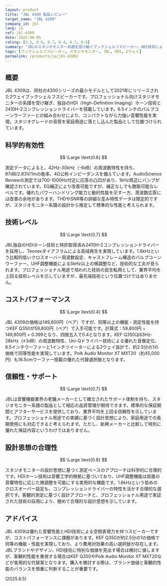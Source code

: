 ```yaml
---
layout: product
title: "JBL 4309 製品レビュー"
target_name: "JBL 4309"
company_id: jbl
lang: ja
ref: jbl-4309
date: 2025-08-05
rating: [3.2, 0.6, 0.7, 0.4, 0.7, 0.8]
summary: "JBLのスタジオモニター系譜を受け継ぐブックシェルフスピーカー。HDI技術による高い空間表現力を持つが、同等機能の製品と比較してコストパフォーマンスに課題がある。"
tags: [ブックシェルフスピーカー, スタジオモニター, JBL, HDI, 2ウェイ]
permalink: /products/ja/jbl-4309/
---
```


## 概要

JBL 4309は、同社の4300シリーズの最小モデルとして2021年にリリースされた2ウェイブックシェルフスピーカーです。プロフェッショナル向けスタジオモニターの系譜を受け継ぎ、独自のHDI（High-Definition Imaging）ホーン技術と2410H-2コンプレッションドライバーを搭載しています。6.5インチのパルプコーンウーファーとの組み合わせにより、コンパクトながら力強い音響性能を実現。スタジオグレードの音質を家庭用途に落とし込んだ製品として位置づけられています。

## 科学的有効性

$$ \Large \text{0.6} $$

測定データによると、42Hz-30kHz（-6dB）の周波数特性を持ち、87dB/2.83V/1mの能率、4Ω公称インピーダンスを備えています。AudioScience Reviewの測定では700-1000Hz付近に応答の凸凹があり、1kHz周辺にバンプが確認されています。EQ補正により改善可能ですが、補正なしでも聴取可能なレベルです。優れたパワーハンドリング能力と動的性能を示す一方、周波数応答には改善の余地があります。THDやSNR等の詳細な歪み特性データは限定的ですが、スタジオモニター系譜の設計から推定して標準的な性能と考えられます。

## 技術レベル

$$ \Large \text{0.7} $$

JBL独自のHDIホーン技術と特許取得済み2410H-2コンプレッションドライバーを採用し、Teonexダイアフラムによる高域再生を実現しています。1.6kHzという比較的低いクロスオーバー周波数設定、キャストフレーム構造のパルプコーンウーファー、UHF調整機能による5kHz以上の微調整など、技術的な工夫が見られます。プロフェッショナル用途で培われた技術の民生転用として、業界平均を上回る技術レベルを示していますが、最先端技術という位置づけではありません。

## コストパフォーマンス

$$ \Large \text{0.4} $$

JBL 4309の価格は149,800円（ペア）ですが、同等以上の機能・測定性能を持つKEF Q350が59,800円（ペア）で入手可能です。計算式：59,800円 ÷ 149,800円 = 0.399となり、四捨五入で0.4となります。KEF Q350は63Hz-28kHz（±3dB）の周波数特性、Uni-Qドライバー技術による優れた音像定位、6.5インチウーファーと1インチツイーターによる2ウェイ設計で、約2.5分の1の価格で同等性能を実現しています。Polk Audio Monitor XT MXT20（約45,000円）も16.5cmウーファー搭載の優れた代替選択肢となります。

## 信頼性・サポート

$$ \Large \text{0.7} $$

JBLは音響機器業界の老舗メーカーとして確立されたサポート体制を持ち、スタジオモニター系譜の製品として相応の品質管理が期待できます。標準的な保証期間とアフターサービスを提供しており、業界平均を上回る信頼性を示しています。プロフェッショナル用途での実績に基づく設計思想により、家庭用途での長期使用にも対応できると考えられます。ただし、新興メーカーと比較して特別に優れた保証内容というわけではありません。

## 設計思想の合理性

$$ \Large \text{0.8} $$

スタジオモニターの設計思想に基づく測定ベースのアプローチは科学的に合理的です。HDIホーン技術は音響工学的根拠に基づいており、UHF調整機能は部屋の音響特性に応じた微調整を可能にする実用的な機能です。1.6kHzという低めのクロスオーバー設定も、コンプレッションドライバーの特性を活かす合理的な選択です。客観的測定に基づく設計アプローチと、プロフェッショナル用途で実証された技術の採用により、極めて合理的な設計思想を示しています。

## アドバイス

JBL 4309は優れた音響性能とHDI技術による空間表現力を持つスピーカーですが、コストパフォーマンスに課題があります。KEF Q350が約2.5分の1の価格で同等の機能・性能を実現しており、より費用対効果の高い選択肢が存在します。JBLブランドやデザイン、HDI技術に特別な価値を見出す場合は検討に値しますが、客観的性能を重視する場合はKEF Q350やPolk Audio Monitor XT MXT20などが実用的な代替案となります。購入を検討する際は、ブランド価値と客観的性能のバランスを慎重に判断することが重要です。

(2025.8.5)
